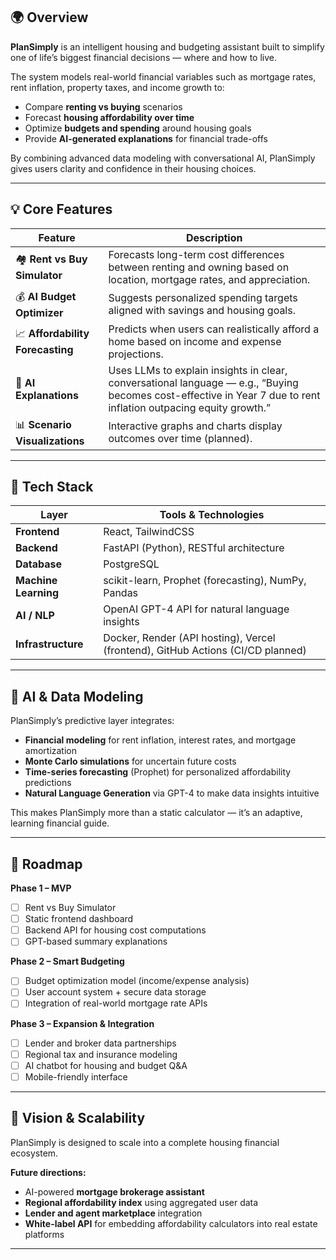 ## 🌍 Overview

**PlanSimply** is an intelligent housing and budgeting assistant built to simplify one of life’s biggest financial decisions — where and how to live.

The system models real-world financial variables such as mortgage rates, rent inflation, property taxes, and income growth to:
- Compare **renting vs buying** scenarios
- Forecast **housing affordability over time**
- Optimize **budgets and spending** around housing goals
- Provide **AI-generated explanations** for financial trade-offs

By combining advanced data modeling with conversational AI, PlanSimply gives users clarity and confidence in their housing choices.

---

## 💡 Core Features

| Feature | Description |
|----------|--------------|
| 🏘️ **Rent vs Buy Simulator** | Forecasts long-term cost differences between renting and owning based on location, mortgage rates, and appreciation. |
| 💰 **AI Budget Optimizer** | Suggests personalized spending targets aligned with savings and housing goals. |
| 📈 **Affordability Forecasting** | Predicts when users can realistically afford a home based on income and expense projections. |
| 🧠 **AI Explanations** | Uses LLMs to explain insights in clear, conversational language — e.g., “Buying becomes cost-effective in Year 7 due to rent inflation outpacing equity growth.” |
| 📊 **Scenario Visualizations** | Interactive graphs and charts display outcomes over time (planned). |

---

## 🧱 Tech Stack

| Layer | Tools & Technologies |
|-------|----------------------|
| **Frontend** | React, TailwindCSS |
| **Backend** | FastAPI (Python), RESTful architecture |
| **Database** | PostgreSQL |
| **Machine Learning** | scikit-learn, Prophet (forecasting), NumPy, Pandas |
| **AI / NLP** | OpenAI GPT-4 API for natural language insights |
| **Infrastructure** | Docker, Render (API hosting), Vercel (frontend), GitHub Actions (CI/CD planned) |

---

## 🧮 AI & Data Modeling

PlanSimply’s predictive layer integrates:
- **Financial modeling** for rent inflation, interest rates, and mortgage amortization  
- **Monte Carlo simulations** for uncertain future costs  
- **Time-series forecasting** (Prophet) for personalized affordability predictions  
- **Natural Language Generation** via GPT-4 to make data insights intuitive  

This makes PlanSimply more than a static calculator — it’s an adaptive, learning financial guide.

---

## 🧭 Roadmap

**Phase 1 – MVP**
- [ ] Rent vs Buy Simulator  
- [ ] Static frontend dashboard  
- [ ] Backend API for housing cost computations  
- [ ] GPT-based summary explanations  

**Phase 2 – Smart Budgeting**
- [ ] Budget optimization model (income/expense analysis)  
- [ ] User account system + secure data storage  
- [ ] Integration of real-world mortgage rate APIs  

**Phase 3 – Expansion & Integration**
- [ ] Lender and broker data partnerships  
- [ ] Regional tax and insurance modeling  
- [ ] AI chatbot for housing and budget Q&A  
- [ ] Mobile-friendly interface  

---

## 🚀 Vision & Scalability

PlanSimply is designed to scale into a complete housing financial ecosystem.

**Future directions:**
- AI-powered **mortgage brokerage assistant**  
- **Regional affordability index** using aggregated user data  
- **Lender and agent marketplace** integration  
- **White-label API** for embedding affordability calculators into real estate platforms  

---

